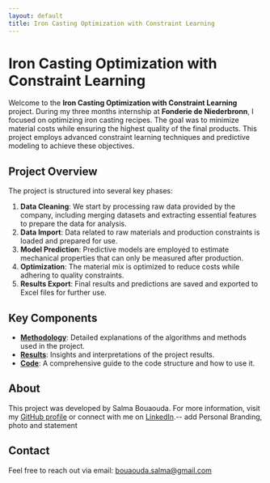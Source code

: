 ```yaml
---
layout: default
title: Iron Casting Optimization with Constraint Learning
---
```


# Iron Casting Optimization with Constraint Learning

Welcome to the **Iron Casting Optimization with Constraint Learning** project. During my three months internship at **Fonderie de Niederbronn**, I focused on optimizing iron casting recipes. The goal was to minimize material costs while ensuring the highest quality of the final products. This project employs advanced constraint learning techniques and predictive modeling to achieve these objectives.

## Project Overview

The project is structured into several key phases:

1. **Data Cleaning**: We start by processing raw data provided by the company, including merging datasets and extracting essential features to prepare the data for analysis.
2. **Data Import**: Data related to raw materials and production constraints is loaded and prepared for use.
3. **Model Prediction**: Predictive models are employed to estimate mechanical properties that can only be measured after production.
4. **Optimization**: The material mix is optimized to reduce costs while adhering to quality constraints.
5. **Results Export**: Final results and predictions are saved and exported to Excel files for further use.

## Key Components

- **[Methodology](methodology.md)**: Detailed explanations of the algorithms and methods used in the project.
- **[Results](results.md)**: Insights and interpretations of the project results.
- **[Code](code.md)**: A comprehensive guide to the code structure and how to use it.

## About

This project was developed by Salma Bouaouda. For more information, visit my [GitHub profile](https://github.com/salma-svg) or connect with me on [LinkedIn](https://linkedin.com/in/your-profile).-- add Personal Branding, photo and statement

## Contact

Feel free to reach out via email: [bouaouda.salma@gmail.com](mailto:bouaouda.salma@gmail.com)
